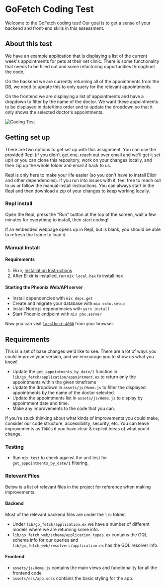 # GoFetch Coding Test

Welcome to the GoFetch coding test! Our goal is to get a sense of your backend and front-end skills in this assessment.

## About this test

We have an example application that is displaying a list of the current week's appointments for pets at their vet clinic. There is some functionality that needs to be filled out and some refactoring opportunities throughout the code.

On the backend we are currently returning all of the appointments from the DB, we need to update this to only query for the relevant appointments.

On the frontend we are displaying a list of appointments and have a dropdown to filter by the name of the doctor. We want these appointments to be displayed in date/time order and to update the dropdown so that it only shows the selected doctor's appointments.

![Coding Test](https://user-images.githubusercontent.com/8868192/147288968-99123785-fe4c-460c-939c-5e679b33097c.png)


## Getting set up

There are two options to get set up with this assignment.
You can use the provided Repl (if you didn't get one, reach out over email and we'll get it set up!) or you can clone this repository, work on your changes locally, and then zip up the whole folder and email it back to us.

Repl is only here to make your life easier (so you don't have to install Elixir and other dependencies).
If you run into issues with it, feel free to reach out to us or follow the manual install instructions.
You can always start in the Repl and then download a zip of your changes to keep working locally.

### Repl install

Open the Repl, press the "Run" button at the top of the screen, wait a few minutes for everything to install, then start coding!

If an embedded webpage opens up in Repl, but is blank, you should be able to refresh the frame to load it.

### Manual Install

#### Requirements

1. Elixir, [Installation Instructions](https://elixir-lang.org/install.html)
2. After Elixir is installed, run `mix local.hex` to install hex

#### Starting the Pheonix Web/API server

- Install dependencies with `mix deps.get`
- Create and migrate your database with `mix ecto.setup`
- Install Node.js dependencies with `yarn install`
- Start Phoenix endpoint with `mix phx.server`

Now you can visit [`localhost:4000`](http://localhost:4000) from your browser.

## Requirements

This is a set of base changes we'd like to see. There are a lot of ways you could improve your version, and we encourage you to show us what you know!

- Update the `get_appointments_by_date/1` function in `lib/go_fetch/application/appointment.ex` to return only the appointments within the given timeframe
- Update the dropdown in `assets/js/Home.js` to filter the displayed appointments by the name of the doctor selected.
- Update the appointments list in `assets/js/Home.js` to display by appointment date and time.
- Make any improvements to the code that you can.

If you're stuck thinking about what kinds of improvements you could make, consider our code structure, accessibility, security, etc. You can leave improvements as `TODO`s if you have clear & explicit ideas of what you'd change.

### Testing

- Run `mix test` to check against the unit test for `get_appointments_by_date/1` filtering.

### Relevant Files

Below is a list of relevant files in the project for reference when making improvements.

#### Backend

Most of the relevant backend files are under the `lib` folder.

- Under `lib/go_fetch/application.ex` we have a number of different models where we are returning some info.
- `lib/go_fetch_web/schema/application_types.ex` contains the GQL schema info for our queries and `lib/go_fetch_web/resolvers/application.ex` has the GQL resolver info.

#### Frontend

- `assets/js/Home.js` contains the main views and functionality for all the frontend code
- `assets/css/app.scss` contains the basic styling for the app.
